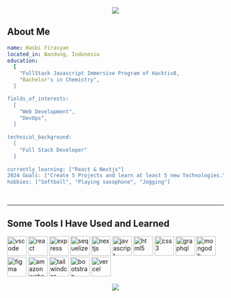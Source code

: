 <p align="center">
  <img src="https://capsule-render.vercel.app/api?type=waving&height=300&color=gradient&text=Hello%20there!&desc=Welcome%20to%20hasbifirasyan's%20page!" />
</p>

<h2>About Me</h2>

```yaml
name: Hasbi Firasyan
located_in: Bandung, Indonesia
education:
  [
    "FullStack Javascript Immersive Program of Hacktiv8,
    "Bachelor's in Chemistry",
  ]

fields_of_interests:
  [
    "Web Development",
    "DevOps",
  ]
  
technical_background:
  [
    "Full Stack Developer"
  ]
  
currently_learning: ["React & Nextjs"]
2024 Goals: ["Create 5 Projects and learn at least 5 new Technologies."]
hobbies: ["Softball", "Playing saxophone", "Jogging"]
```
<br>
<hr>

<h2> Some Tools I Have Used and Learned</h2>
<p align="left">
<img src="https://cdn.jsdelivr.net/gh/devicons/devicon/icons/vscode/vscode-original.svg" alt="vscode" width="45" height="45"/>
<img src="https://cdn.jsdelivr.net/gh/devicons/devicon@latest/icons/react/react-original.svg" alt="react" width="45" height="45"/>
<img src="https://cdn.jsdelivr.net/gh/devicons/devicon@latest/icons/express/express-original.svg" alt="express" width="45" height="45"/>
<img src="https://cdn.jsdelivr.net/gh/devicons/devicon@latest/icons/sequelize/sequelize-original-wordmark.svg" alt="sequelize" width="45" height="45"/>
<img src="https://cdn.jsdelivr.net/gh/devicons/devicon@latest/icons/nextjs/nextjs-original-wordmark.svg" alt="nextjs" width="45" height="45"/>
<img src="https://cdn.jsdelivr.net/gh/devicons/devicon@latest/icons/javascript/javascript-original.svg" alt="javascript" width="45" height="45"/>
<img src="https://cdn.jsdelivr.net/gh/devicons/devicon@latest/icons/html5/html5-original-wordmark.svg" alt="html5" width="45" height="45"/>
<img src="https://cdn.jsdelivr.net/gh/devicons/devicon@latest/icons/css3/css3-original-wordmark.svg" alt="css3" width="45" height="45"/>
<img src="https://cdn.jsdelivr.net/gh/devicons/devicon@latest/icons/graphql/graphql-plain.svg" alt="graphql" width="45" height="45" />
<img src="https://cdn.jsdelivr.net/gh/devicons/devicon@latest/icons/mongodb/mongodb-original-wordmark.svg" alt="mongodb" width="45" height="45"/>
<img src="https://cdn.jsdelivr.net/gh/devicons/devicon@latest/icons/figma/figma-original.svg" alt="figma" width="45" height="45"/>
<img src="https://cdn.jsdelivr.net/gh/devicons/devicon@latest/icons/amazonwebservices/amazonwebservices-original-wordmark.svg" alt="amazonwebservices" width="45" height="45"/>
<img src="https://cdn.jsdelivr.net/gh/devicons/devicon@latest/icons/tailwindcss/tailwindcss-original-wordmark.svg" alt="tailwindcss" width="45" height="45" />
<img src="https://cdn.jsdelivr.net/gh/devicons/devicon@latest/icons/bootstrap/bootstrap-original-wordmark.svg" alt="bootstrap" width="45" height="45" />
<img src="https://cdn.jsdelivr.net/gh/devicons/devicon@latest/icons/vercel/vercel-original-wordmark.svg" alt="vercel" width="45" height="45" /> 
</p>

<p align="center">
  <img src="https://capsule-render.vercel.app/api?type=waving&height=125&color=gradient&rotate=180&section=footer" />
</p>

